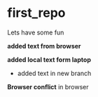 # first_repo

Lets have some fun 

**added text from browser**

**added local text form laptop**

* added text in new branch 

**Browser conflict** in browser

